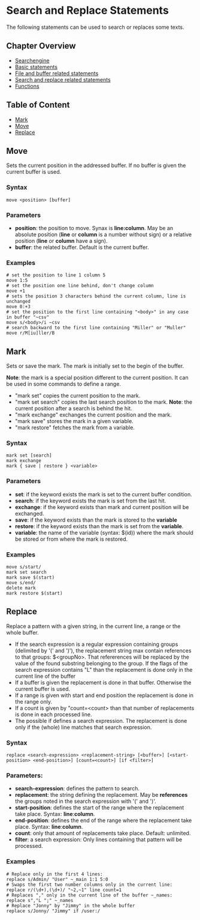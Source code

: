 # Search and Replace Statements
The following statements can be used to search or replaces some texts.

## Chapter Overview
- [Searchengine](searchengine.md)
- [Basic statements](basic_statements.md)
- [File and buffer related statements](file_statements.md)
- [Search and replace related statements](search_statements.md)
- [Functions](functions.md)

## Table of Content
- [Mark](#Mark)
- [Move](#Move)
- [Replace](#Replace)
## Move
Sets the current position in the addressed buffer. If no buffer is given the current buffer is used. 

### Syntax
    move <position> [buffer]

### Parameters
- **position**: the position to move. Synax is **line:column**. 
	May be an absolute position (**line** or **column** is a number without sign)
	or a relative position (**line** or **column** have a sign).
- **buffer**: the related buffer. Default is the current buffer.

### Examples
    # set the position to line 1 column 5
    move 1:5
    # set the position one line behind, don't change column
    move +1
    # sets the position 3 characters behind the current column, line is unchanged
    move 0:+3
    # set the position to the first line containing "<body>" in any case in buffer "~csv"
    move s/<body>/i ~csv
    # search backward to the first line containing "Miller" or "Muller"
    move r/M[iu]ller/B

## Mark
Sets or save the mark. The mark is initially set to the begin of the buffer.

__Note__: the mark is a special position different to the current position. 
It can be used in some commands to define a range.

- "mark set" copies the current position to the mark.
- "mark set search" copies the last search position to the mark. __Note__: the current position after a search is behind the hit.
- "mark exchange" exchanges the current position and the mark.
- "mark save" stores the mark in a given variable.
- "mark restore" fetches the mark from a variable.

### Syntax
    mark set [search]
    mark exchange
    mark { save | restore } <variable>

### Parameters
- **set**: if the keyword exists the mark is set to the current buffer condition.
- **search**: if the keyword exists the mark is set from the last hit.
- **exchange**: if the keyword exists than mark and current position will be exchanged.
- **save**: if the keyword exists than the mark is stored to the **variable**
- **restore**: if the keyword exists than the mark is set from the **variable**.
- **variable**: the name of the variable (syntax: $(id)) where the mark should be stored or from where the mark is restored.

### Examples
    move s/start/
    mark set search
    mark save $(start)
    move s/end/
    delete mark
    mark restore $(start)

## Replace
Replace a pattern with a given string, in the current line, a range or the whole buffer.

- If the search expression is a regular expression containing groups (delimited by '(' and ')'), 
the replacement string max contain references to that groups: $&lt;groupNo>.
That refererences will be replaced by the value of the found substring belonging to the group.
If the flags of the search expression contains "L" than the replacement is done only in the current line of the buffer
- If a buffer is given the replacement is done in that buffer. Otherwise the current buffer is used.
- If a range is given with start and end position the replacement is done in the range only.
- If a count is given by "count=&lt;count> than that number of replacements is done in each processed line.
- The possible if defines a search expression. The replacement is done only if the (whole) line matches that search expression.

### Syntax
    replace <search-expression> <replacement-string> [<buffer>] [<start-position> <end-position>] [count=<count>] [if <filter>]

### Parameters:
- **search-expression**: defines the pattern to search.
- **replacement**: the string defining the replacement. May be **references** the groups noted in the search expression with '(' and ')'.
- **start-position**: defines the start of the range where the replacement take place. Syntax: **line**:**column**.
- **end-position**: defines the end of the range where the replacement take place. Syntax: **line**:**column**.
- **count**: only that amount of replacements take place. Default: unlimited.
- **filter**: a search expression: Only lines containing that pattern will be processed.

### Examples
    # Replace only in the first 4 lines:    
    replace s/Admin/ "User" ~_main 1:1 5:0
    # Swaps the first two number columns only in the current line:
    replace r/(\d+),(\d+)/ "~2,~1" line count=1
    # Replaces "," only in the current line of the buffer ~_names:
    replace s","L ";" ~_names
    # Replace "Jonny" by "Jimmy" in the whole buffer
    replace s/Jonny/ "Jimmy" if /user:/



